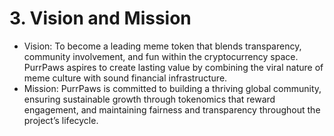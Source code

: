 # 3. Vision and Mission

* Vision: To become a leading meme token that blends transparency, community involvement, and fun within the cryptocurrency space. PurrPaws aspires to create lasting value by combining the viral nature of meme culture with sound financial infrastructure.
* Mission: PurrPaws is committed to building a thriving global community, ensuring sustainable growth through tokenomics that reward engagement, and maintaining fairness and transparency throughout the project’s lifecycle.
